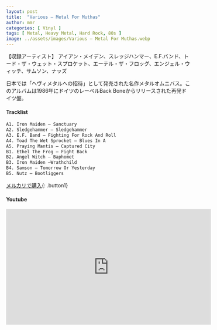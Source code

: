 ```yaml
---
layout: post
title:  "Various – Metal For Muthas"
author: mmr
categories: [ Vinyl ]
tags: [ Metal, Heavy Metal, Hard Rock, 80s ]
image: ../assets/images/Various – Metal For Muthas.webp
---
```


【収録アーティスト】
アイアン・メイデン、スレッジハンマー、E.F.バンド、トード・ザ・ウェット・スプロケット、エーテル・ザ・フロッグ、エンジェル・ウィッチ、サムソン、ナッズ

日本では「ヘヴィメタルへの招待」として発売された名作メタルオムニバス。このアルバムは1986年にドイツのレーベルBack Boneからリリースされた再発ドイツ盤。

#### Tracklist
```md
A1. Iron Maiden – Sanctuary
A2. Sledgehammer – Sledgehammer
A3. E.F. Band – Fighting For Rock And Roll
A4. Toad The Wet Sprocket – Blues In A
A5. Praying Mantis – Captured City
B1. Ethel The Frog – Fight Back
B2. Angel Witch – Baphomet
B3. Iron Maiden –Wrathchild
B4. Samson – Tomorrow Or Yesterday
B5. Nutz – Bootliggers
```

[メルカリで購入](https://jp.mercari.com/item/m55966873928?afid=6142608987){: .button1}

#### Youtube 
<iframe width="560" height="315" src="https://www.youtube.com/embed/a848h5wZrdA?si=k6c6KeQG_F1iA40V" title="YouTube video player" frameborder="0" allow="accelerometer; autoplay; clipboard-write; encrypted-media; gyroscope; picture-in-picture; web-share" referrerpolicy="strict-origin-when-cross-origin" allowfullscreen></iframe>